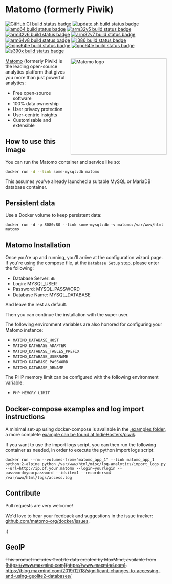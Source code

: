 # Matomo (formerly Piwik)

[![GitHub CI build status badge](https://github.com/matomo-org/docker/workflows/GitHub%20CI/badge.svg)](https://github.com/matomo-org/docker/actions?query=workflow%3A%22GitHub+CI%22)
[![update.sh build status badge](https://img.shields.io/jenkins/s/https/doi-janky.infosiftr.net/job/update.sh/job/matomo.svg?label=Automated%20update.sh)](https://doi-janky.infosiftr.net/job/update.sh/job/matomo/)
[![amd64 build status badge](https://img.shields.io/jenkins/s/https/doi-janky.infosiftr.net/job/multiarch/job/amd64/job/matomo.svg?label=amd64)](https://doi-janky.infosiftr.net/job/multiarch/job/amd64/job/matomo)
[![arm32v5 build status badge](https://img.shields.io/jenkins/s/https/doi-janky.infosiftr.net/job/multiarch/job/arm32v5/job/matomo.svg?label=arm32v5)](https://doi-janky.infosiftr.net/job/multiarch/job/arm32v5/job/matomo)
[![arm32v6 build status badge](https://img.shields.io/jenkins/s/https/doi-janky.infosiftr.net/job/multiarch/job/arm32v6/job/matomo.svg?label=arm32v6)](https://doi-janky.infosiftr.net/job/multiarch/job/arm32v6/job/matomo)
[![arm32v7 build status badge](https://img.shields.io/jenkins/s/https/doi-janky.infosiftr.net/job/multiarch/job/arm32v7/job/matomo.svg?label=arm32v7)](https://doi-janky.infosiftr.net/job/multiarch/job/arm32v7/job/matomo)
[![arm64v8 build status badge](https://img.shields.io/jenkins/s/https/doi-janky.infosiftr.net/job/multiarch/job/arm64v8/job/matomo.svg?label=arm64v8)](https://doi-janky.infosiftr.net/job/multiarch/job/arm64v8/job/matomo)
[![i386 build status badge](https://img.shields.io/jenkins/s/https/doi-janky.infosiftr.net/job/multiarch/job/i386/job/matomo.svg?label=i386)](https://doi-janky.infosiftr.net/job/multiarch/job/i386/job/matomo)
[![mips64le build status badge](https://img.shields.io/jenkins/s/https/doi-janky.infosiftr.net/job/multiarch/job/mips64le/job/matomo.svg?label=mips64le)](https://doi-janky.infosiftr.net/job/multiarch/job/mips64le/job/matomo)
[![ppc64le build status badge](https://img.shields.io/jenkins/s/https/doi-janky.infosiftr.net/job/multiarch/job/ppc64le/job/matomo.svg?label=ppc64le)](https://doi-janky.infosiftr.net/job/multiarch/job/ppc64le/job/matomo)
[![s390x build status badge](https://img.shields.io/jenkins/s/https/doi-janky.infosiftr.net/job/multiarch/job/s390x/job/matomo.svg?label=s390x)](https://doi-janky.infosiftr.net/job/multiarch/job/s390x/job/matomo)

<img align="right" width="300px" src="https://matomo.org/wp-content/themes/website-child/assets/img/media/matomo.png" alt="Matomo logo"></img>
[Matomo](https://matomo.org/) (formerly Piwik) is the leading open-source analytics platform that gives you more than just powerful analytics:

- Free open-source software
- 100% data ownership
- User privacy protection
- User-centric insights
- Customisable and extensible

## How to use this image

You can run the Matomo container and service like so:

```bash
docker run -d --link some-mysql:db matomo
```

This assumes you've already launched a suitable MySQL or MariaDB database container.

## Persistent data

Use a Docker volume to keep persistent data:

```console
docker run -d -p 8080:80 --link some-mysql:db -v matomo:/var/www/html matomo
```

## Matomo Installation

Once you're up and running, you'll arrive at the configuration wizard page. If you're using the compose file, at the `Database Setup` step, please enter the following:

- Database Server: `db`
- Login: MYSQL_USER
- Password: MYSQL_PASSWORD
- Database Name: MYSQL_DATABASE

And leave the rest as default.

Then you can continue the installation with the super user.

The following environment variables are also honored for configuring your Matomo instance:

- `MATOMO_DATABASE_HOST`
- `MATOMO_DATABASE_ADAPTER`
- `MATOMO_DATABASE_TABLES_PREFIX`
- `MATOMO_DATABASE_USERNAME`
- `MATOMO_DATABASE_PASSWORD`
- `MATOMO_DATABASE_DBNAME`

The PHP memory limit can be configured with the following environment variable:

- `PHP_MEMORY_LIMIT`

## Docker-compose examples and log import instructions

A minimal set-up using docker-compose is available in the [.examples folder](.examples/nginx/docker-compose.yml), a more complete [example can be found at IndieHosters/piwik](https://github.com/libresh/compose-matomo/blob/master/docker-compose.yml).

If you want to use the import logs script, you can then run the following container as needed, in order to execute the python import logs script:

```
docker run --rm --volumes-from="matomo_app_1" --link matomo_app_1 python:2-alpine python /var/www/html/misc/log-analytics/import_logs.py --url=http://ip.of.your.matomo --login=yourlogin --password=yourpassword --idsite=1 --recorders=4 /var/www/html/logs/access.log
```

## Contribute

Pull requests are very welcome!

We'd love to hear your feedback and suggestions in the issue tracker: [github.com/matomo-org/docker/issues](https://github.com/matomo-org/docker/issues).

;)

## GeoIP

~~This product includes GeoLite data created by MaxMind, available from [https://www.maxmind.com](https://www.maxmind.com).~~
https://blog.maxmind.com/2019/12/18/significant-changes-to-accessing-and-using-geolite2-databases/
